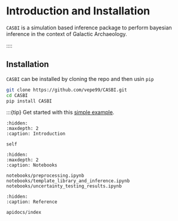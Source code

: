 # Introduction and Installation

`CASBI` is a simulation based inference package to perform bayesian inference in the context of Galactic Archaeology.



::::

## Installation

`CASBI` can be installed by cloning the repo and then usin `pip`

```bash
git clone https://github.com/vepe99/CASBI.git
cd CASBI
pip install CASBI
```


:::{tip} Get started with this [simple example]().

```{toctree}
:hidden:
:maxdepth: 2
:caption: Introduction

self
```

```{toctree}
:hidden:
:maxdepth: 2
:caption: Notebooks

notebooks/preprocessing.ipynb
notebooks/template_library_and_inference.ipynb
notebooks/uncertainty_testing_results.ipynb
```

```{toctree}
:hidden:
:caption: Reference

apidocs/index
```